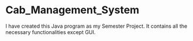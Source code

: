 # Cab_Management_System
I have created this Java program as my Semester Project. It contains all the necessary functionalities except GUI.  
